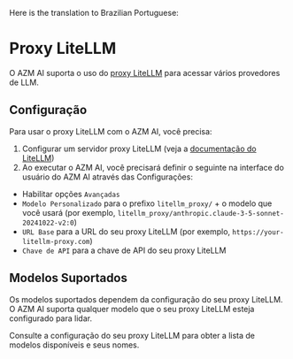 Here is the translation to Brazilian Portuguese:

# Proxy LiteLLM

O AZM AI suporta o uso do [proxy LiteLLM](https://docs.litellm.ai/docs/proxy/quick_start) para acessar vários provedores de LLM.

## Configuração

Para usar o proxy LiteLLM com o AZM AI, você precisa:

1. Configurar um servidor proxy LiteLLM (veja a [documentação do LiteLLM](https://docs.litellm.ai/docs/proxy/quick_start))
2. Ao executar o AZM AI, você precisará definir o seguinte na interface do usuário do AZM AI através das Configurações:
  * Habilitar opções `Avançadas`
  * `Modelo Personalizado` para o prefixo `litellm_proxy/` + o modelo que você usará (por exemplo, `litellm_proxy/anthropic.claude-3-5-sonnet-20241022-v2:0`)
  * `URL Base` para a URL do seu proxy LiteLLM (por exemplo, `https://your-litellm-proxy.com`)
  * `Chave de API` para a chave de API do seu proxy LiteLLM

## Modelos Suportados

Os modelos suportados dependem da configuração do seu proxy LiteLLM. O AZM AI suporta qualquer modelo que o seu proxy LiteLLM esteja configurado para lidar.

Consulte a configuração do seu proxy LiteLLM para obter a lista de modelos disponíveis e seus nomes.
